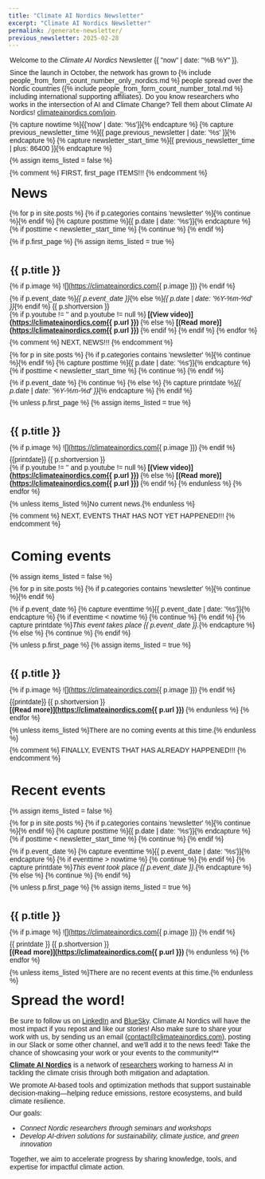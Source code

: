 ```yaml
---
title: "Climate AI Nordics Newsletter"
excerpt: "Climate AI Nordics Newsletter"
permalink: /generate-newsletter/
previous_newsletter: 2025-02-28
---
```


<style>
body{font-family: arial, sans-serif;} img{ float: right; width: 8em; margin: 0.4em;} p{margin: .6em 0.2em .6em 0.2em;} h1{margin: .6em 0.2em .6em 0.2em;} h2{margin: .6em 0.2em .6em 0.2em;} h3{margin: .6em 0.2em .6em 0.2em;} h4{margin: .6em 0.2em .6em 0.2em;}
</style>

Welcome to the *Climate AI Nordics* Newsletter {{ "now" | date: "%B %Y" }}.

Since the launch in October, the network has grown to 
{% include people_from_form_count_number_only_nordics.md %}
people spread over the Nordic countries
({% include people_from_form_count_number_total.md %} including international supporting affiliates).
Do you know researchers who works in the intersection of AI and Climate Change? Tell them about Climate AI Nordics! [climateainordics.com/join](https://climateainordics.com/join).

{% capture nowtime %}{{'now' | date: '%s'}}{% endcapture %}
{% capture previous_newsletter_time %}{{ page.previous_newsletter | date: '%s' }}{% endcapture %}
{% capture newsletter_start_time %}{{ previous_newsletter_time | plus: 86400 }}{% endcapture %}

{% assign items_listed = false %}

{% comment %} FIRST, first_page ITEMS!!! {% endcomment %}

# News

{% for p in site.posts %}
{% if p.categories contains 'newsletter' %}{% continue %}{% endif %}
{% capture posttime %}{{ p.date | date: '%s'}}{% endcapture %}
{% if posttime < newsletter_start_time %}
{% continue %}
{% endif %}

{% if p.first_page %}
{% assign items_listed = true %}

<br clear=all />

## {{ p.title }}

{% if p.image %}
![](https://climateainordics.com{{ p.image  }})
{% endif %}

{% if p.event_date %}*{{ p.event_date }}*{% else %}*{{ p.date | date: '%Y-%m-%d' }}*{% endif %} {{ p.shortversion }}<br />
{% if p.youtube != '' and p.youtube != null %}
**[(View video)](https://climateainordics.com{{ p.url }})**
{% else %}
**[(Read more)](https://climateainordics.com{{ p.url }})**
{% endif %}
{% endif %}
{% endfor %}

{% comment %} NEXT, NEWS!!! {% endcomment %}

{% for p in site.posts %}
{% if p.categories contains 'newsletter' %}{% continue %}{% endif %}
{% capture posttime %}{{ p.date | date: '%s'}}{% endcapture %}
{% if posttime < newsletter_start_time %}
{% continue %}
{% endif %}

{% if p.event_date %}
{% continue %}
{% else %}
{% capture printdate %}*{{ p.date | date: '%Y-%m-%d' }}*{% endcapture %}
{% endif %}

{% unless p.first_page %}
{% assign items_listed = true %}

<br clear=all />

## {{ p.title }}

{% if p.image %}
![](https://climateainordics.com{{ p.image  }})
{% endif %}

{{printdate}} {{ p.shortversion }}<br />
{% if p.youtube != '' and p.youtube != null %}
**[(View video)](https://climateainordics.com{{ p.url }})**
{% else %}
**[(Read more)](https://climateainordics.com{{ p.url }})**
{% endif %}
{% endunless %}
{% endfor %}

{% unless items_listed %}No current news.{% endunless %}

{% comment %} NEXT, EVENTS THAT HAS NOT YET HAPPENED!!! {% endcomment %}

<br clear=all />

# Coming events

{% assign items_listed = false %}

{% for p in site.posts %}
{% if p.categories contains 'newsletter' %}{% continue %}{% endif %}

{% if p.event_date %}
{% capture eventtime %}{{ p.event_date | date: '%s'}}{% endcapture %}
{% if eventtime < nowtime %}
{% continue %}
{% endif %}
{% capture printdate %}*This event takes place {{ p.event_date }}.*{% endcapture %}
{% else %}
{% continue %}
{% endif %}

{% unless p.first_page %}
{% assign items_listed = true %}

<br clear=all />

## {{ p.title }}

{% if p.image %}
![](https://climateainordics.com{{ p.image  }})
{% endif %}

{{printdate}} {{ p.shortversion }}<br />
**[(Read more)](https://climateainordics.com{{ p.url }})**
{% endunless %}
{% endfor %}

{% unless items_listed %}There are no coming events at this time.{% endunless %}

{% comment %} FINALLY, EVENTS THAT HAS ALREADY HAPPENED!!! {% endcomment %}

<br clear=all />

# Recent events

{% assign items_listed = false %}

{% for p in site.posts %}
{% if p.categories contains 'newsletter' %}{% continue %}{% endif %}
{% capture posttime %}{{ p.date | date: '%s'}}{% endcapture %}
{% if posttime < newsletter_start_time %}
{% continue %}
{% endif %}

{% if p.event_date %}
{% capture eventtime %}{{ p.event_date | date: '%s'}}{% endcapture %}
{% if eventtime > nowtime %}
{% continue %}
{% endif %}
{% capture printdate %}*This event took place {{ p.event_date }}.*{% endcapture %}
{% else %}
{% continue %}
{% endif %}

{% unless p.first_page %}
{% assign items_listed = true %}

<br clear=all />

## {{ p.title }}

{% if p.image %}
![](https://climateainordics.com{{ p.image  }})
{% endif %}

{{ printdate }} {{ p.shortversion }}<br />
**[(Read more)](https://climateainordics.com{{ p.url }})**
{% endunless %}
{% endfor %}

{% unless items_listed %}There are no recent events at this time.{% endunless %}

# Spread the word!

Be sure to follow us on [LinkedIn](https://www.linkedin.com/company/climate-ai-nordics/) and [BlueSky](https://bsky.app/profile/climateainordics.com). Climate AI Nordics will have the most impact if you repost and like our stories! Also make sure to share your work with us, by sending us an email ([contact@climateainordics.com](mailto:contact@climateainordics.com)), posting in our Slack or some other channel, and we'll add it to the news feed! Take the chance of showcasing your work or your events to the community!**

**[Climate AI Nordics](https://climateainordics.com/)** is a network of [researchers](https://climateainordics.com//people/) working to harness AI in tackling the climate crisis through both mitigation and adaptation.

We promote AI-based tools and optimization methods that support sustainable decision-making—helping reduce emissions, restore ecosystems, and build climate resilience.

Our goals:

- *Connect Nordic researchers through seminars and workshops*
- *Develop AI-driven solutions for sustainability, climate justice, and green innovation*

Together, we aim to accelerate progress by sharing knowledge, tools, and expertise for impactful climate action.

